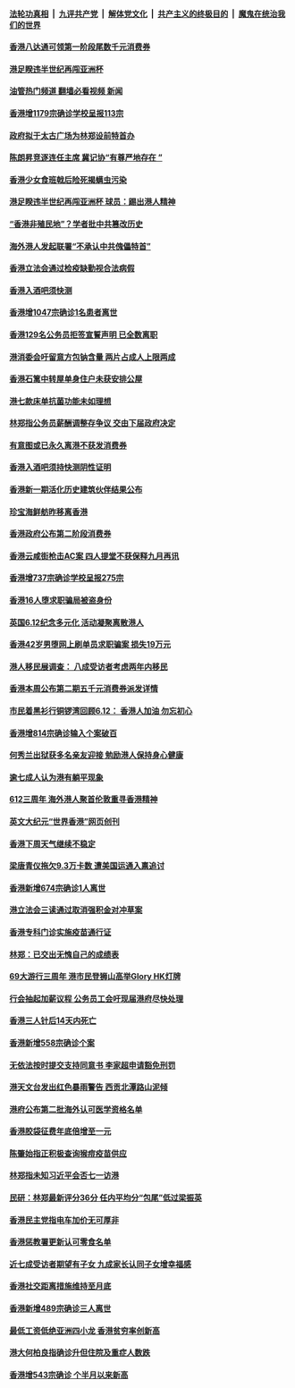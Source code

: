 ####  [法轮功真相](../../../../basic/blob/master/README.md?t=06171131) &nbsp;|&nbsp; [九评共产党](../../../../9ping.md/blob/master/README.md?t=06171131) &nbsp;|&nbsp; [解体党文化](../../../../jtdwh.md/blob/master/README.md?t=06171131)  &nbsp;|&nbsp; [共产主义的终极目的](../../../../gczydzjmd.md/blob/master/README.md?t=06171131) &nbsp;|&nbsp; [魔鬼在统治我们的世界](../../../../mgztzwmdsj.md/blob/master/README.md?t=06171131) 

#### [香港八达通可领第一阶段尾数千元消费券](../pages/nsc415/n13761299.md?t=06171131) 

#### [港足睽违半世纪再闯亚洲杯](../pages/nsc415/n13761292.md?t=06171131) 

#### [油管热门频道 翻墙必看视频 新闻](http://45.76.130.85:81/youtube.html?06171131)

#### [香港增1179宗确诊学校呈报113宗](../pages/nsc415/n13761288.md?t=06171131) 

#### [政府拟于太古广场为林郑设前特首办](../pages/nsc415/n13761281.md?t=06171131) 

#### [陈朗昇竞逐连任主席 冀记协“有尊严地存在 ”](../pages/nsc415/n13761266.md?t=06171131) 

#### [香港少女食班戟后险死揭螨虫污染](../pages/nsc415/n13761259.md?t=06171131) 

#### [港足睽违半世纪再闯亚洲杯 球员：踢出港人精神](../pages/nsc415/n13761217.md?t=06171131) 

#### [“香港非殖民地”？学者批中共篡改历史](../pages/nsc415/n13760789.md?t=06171131) 

#### [海外港人发起联署“不承认中共傀儡特首”](../pages/nsc415/n13760639.md?t=06171131) 

#### [香港立法会通过检疫缺勤视合法病假](../pages/nsc415/n13760577.md?t=06171131) 

#### [香港入酒吧须快测](../pages/nsc415/n13760573.md?t=06171131) 

#### [香港增1047宗确诊1名患者离世](../pages/nsc415/n13760571.md?t=06171131) 

#### [香港129名公务员拒签宣誓声明 已全数离职](../pages/nsc415/n13760560.md?t=06171131) 

#### [港消委会吁留意方包钠含量 两片占成人上限两成](../pages/nsc415/n13760550.md?t=06171131) 

#### [香港石篱中转屋单身住户未获安排公屋](../pages/nsc415/n13760539.md?t=06171131) 

#### [港七款床单抗菌功能未如理想](../pages/nsc415/n13760524.md?t=06171131) 

#### [林郑指公务员薪酬调整存争议 交由下届政府决定](../pages/nsc415/n13759726.md?t=06171131) 

#### [有意图或已永久离港不获发消费券](../pages/nsc415/n13759720.md?t=06171131) 

#### [香港入酒吧须持快测阴性证明](../pages/nsc415/n13759716.md?t=06171131) 

#### [香港新一期活化历史建筑伙伴结果公布](../pages/nsc415/n13759705.md?t=06171131) 

#### [珍宝海鲜舫昨移离香港](../pages/nsc415/n13759693.md?t=06171131) 

#### [香港政府公布第二阶段消费券](../pages/nsc415/n13759061.md?t=06171131) 

#### [香港云咸街枪击AC案 四人提堂不获保释九月再讯](../pages/nsc415/n13759056.md?t=06171131) 

#### [香港增737宗确诊学校呈报275宗](../pages/nsc415/n13759054.md?t=06171131) 

#### [香港16人堕求职骗局被盗身份](../pages/nsc415/n13759043.md?t=06171131) 

#### [英国6.12纪念多元化 活动凝聚离散港人](../pages/nsc415/n13758872.md?t=06171131) 

#### [香港42岁男堕网上刷单员求职骗案 损失19万元](../pages/nsc415/n13758203.md?t=06171131) 

#### [港人移民展调查： 八成受访者考虑两年内移民](../pages/nsc415/n13758169.md?t=06171131) 

#### [香港本周公布第二期五千元消费券派发详情](../pages/nsc415/n13758161.md?t=06171131) 

#### [市民着黑衫行铜锣湾回顾6.12： 香港人加油 勿忘初心](../pages/nsc415/n13758141.md?t=06171131) 

#### [香港增814宗确诊输入个案破百](../pages/nsc415/n13758132.md?t=06171131) 

#### [何秀兰出狱获多名亲友迎接 勉励港人保持身心健康](../pages/nsc415/n13758108.md?t=06171131) 

#### [逾七成人认为港有躺平现象](../pages/nsc415/n13758091.md?t=06171131) 

#### [612三周年 海外港人聚首伦敦重寻香港精神](../pages/nsc415/n13757501.md?t=06171131) 

#### [英文大纪元“世界香港”网页创刊](../pages/nsc415/n13757254.md?t=06171131) 

#### [香港下周天气继续不稳定](../pages/nsc415/n13756234.md?t=06171131) 

#### [梁唐青仪拖欠9.3万卡数 遭美国运通入禀追讨](../pages/nsc415/n13756227.md?t=06171131) 

#### [香港新增674宗确诊1人离世](../pages/nsc415/n13756223.md?t=06171131) 

#### [港立法会三读通过取消强积金对冲草案](../pages/nsc415/n13756213.md?t=06171131) 

#### [香港专科门诊实施疫苗通行证](../pages/nsc415/n13756202.md?t=06171131) 

#### [林郑：已交出无愧自己的成绩表](../pages/nsc415/n13756002.md?t=06171131) 

#### [69大游行三周年 港市民登狮山高举Glory HK灯牌](../pages/nsc415/n13756018.md?t=06171131) 

#### [行会抽起加薪议程 公务员工会吁现届港府尽快处理](../pages/nsc415/n13755452.md?t=06171131) 

#### [香港三人针后14天内死亡](../pages/nsc415/n13755440.md?t=06171131) 

#### [香港新增558宗确诊个案](../pages/nsc415/n13755432.md?t=06171131) 

#### [无依法按时提交支持同意书 李家超申请豁免刑罚](../pages/nsc415/n13755425.md?t=06171131) 

#### [港天文台发出红色暴雨警告 西贡北潭路山泥倾](../pages/nsc415/n13755392.md?t=06171131) 

#### [港府公布第二批海外认可医学资格名单](../pages/nsc415/n13755373.md?t=06171131) 

#### [香港胶袋征费年底倍增至一元](../pages/nsc415/n13755357.md?t=06171131) 

#### [陈肇始指正积极查询猴痘疫苗供应](../pages/nsc415/n13755341.md?t=06171131) 

#### [林郑指未知习近平会否七一访港](../pages/nsc415/n13754549.md?t=06171131) 

#### [民研：林郑最新评分36分 任内平均分“包尾”低过梁振英](../pages/nsc415/n13754538.md?t=06171131) 

#### [香港民主党指电车加价无可厚非](../pages/nsc415/n13754525.md?t=06171131) 

#### [香港惩教署更新认可零食名单](../pages/nsc415/n13754516.md?t=06171131) 

#### [近七成受访者期望有子女 九成家长认同子女增幸福感](../pages/nsc415/n13754504.md?t=06171131) 

#### [香港社交距离措施维持至月底](../pages/nsc415/n13754500.md?t=06171131) 

#### [香港新增489宗确诊三人离世](../pages/nsc415/n13754496.md?t=06171131) 

#### [最低工资低绝亚洲四小龙 香港贫穷率创新高](../pages/nsc415/n13753982.md?t=06171131) 

#### [港大何柏良指确诊升但住院及重症人数跌](../pages/nsc415/n13753771.md?t=06171131) 

#### [香港增543宗确诊 个半月以来新高](../pages/nsc415/n13753759.md?t=06171131) 

<img src='http://gfw-breaker.win/goodnews/indexes/nsc415.md' width='0px' height='0px'/>
